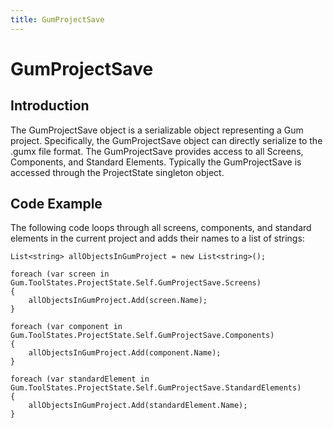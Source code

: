 ```yaml
---
title: GumProjectSave
---
```


# GumProjectSave

## Introduction

The GumProjectSave object is a serializable object representing a Gum project. Specifically, the GumProjectSave object can directly serialize to the .gumx file format. The GumProjectSave provides access to all Screens, Components, and Standard Elements. Typically the GumProjectSave is accessed through the ProjectState singleton object.

## Code Example

The following code loops through all screens, components, and standard elements in the current project and adds their names to a list of strings:

```text
List<string> allObjectsInGumProject = new List<string>();

foreach (var screen in Gum.ToolStates.ProjectState.Self.GumProjectSave.Screens)
{
    allObjectsInGumProject.Add(screen.Name);
}

foreach (var component in Gum.ToolStates.ProjectState.Self.GumProjectSave.Components)
{
    allObjectsInGumProject.Add(component.Name);
}

foreach (var standardElement in Gum.ToolStates.ProjectState.Self.GumProjectSave.StandardElements)
{
    allObjectsInGumProject.Add(standardElement.Name);
}
```

